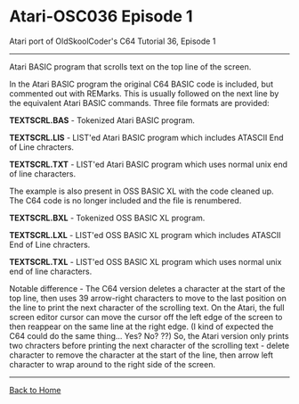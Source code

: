 # Atari-OSC036 Episode 1
Atari port of OldSkoolCoder's C64 Tutorial 36, Episode 1 

---

Atari BASIC program that scrolls text on the top line of the screen.

In the Atari BASIC program the original C64 BASIC code is included, but commented out with REMarks.  This is usually followed on the next line by the equivalent Atari BASIC commands.   Three file formats are provided: 

**TEXTSCRL.BAS** - Tokenized Atari BASIC program.  

**TEXTSCRL.LIS** - LIST'ed Atari BASIC program which includes ATASCII End of Line chracters.

**TEXTSCRL.TXT** - LIST'ed Atari BASIC program which uses normal unix end of line characters.


The example is also present in OSS BASIC XL with the code cleaned up.   The C64 code is no longer included and the file is renumbered.

**TEXTSCRL.BXL** - Tokenized OSS BASIC XL program.  

**TEXTSCRL.LXL** - LIST'ed OSS BASIC XL program which includes ATASCII End of Line chracters.

**TEXTSCRL.TXL** - LIST'ed OSS BASIC XL program which uses normal unix end of line characters.


Notable difference - The C64 version deletes a character at the start of the top line, then uses 39 arrow-right characters to move to the last position on the line to print the next character of the scrolling text.   On the Atari, the full screen editor cursor can move the cursor off the left edge of the screen to then reappear on the same line at the right edge.   (I kind of expected the C64 could do the same thing... Yes?  No? ??)  So, the Atari version only prints two chracters before printing the next character of the scrolling text - delete character to remove the character at the start of the line, then arrow left character to wrap around to the right side of the screen. 

---

[Back to Home](https://github.com/kenjennings/Atari-OSC036/blob/master/README.md "Home") 
